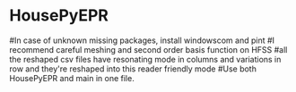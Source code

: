 # HousePyEPR

#In case of unknown missing packages, install windowscom and pint
#I recommend careful meshing and second order basis function on HFSS
#all the reshaped csv files have resonating mode in columns and variations in row and they're reshaped into this reader friendly mode
#Use both HousePyEPR and main in one file.
